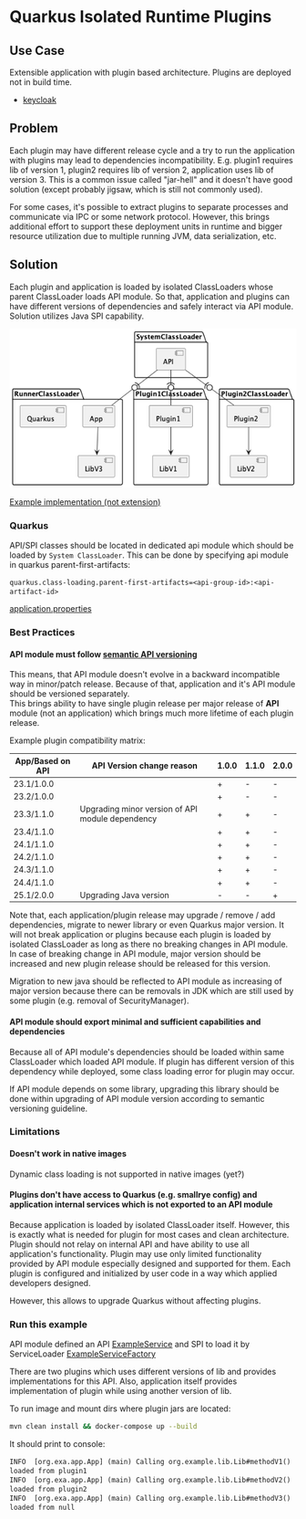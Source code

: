 # Quarkus Isolated Runtime Plugins

## Use Case

Extensible application with plugin based architecture. Plugins are deployed not in build time.
- [keycloak](https://github.com/keycloak/keycloak/blob/3f6925143aa8a3e61c30782029ca5ea781d60ce0/services/src/main/java/org/keycloak/provider/FileSystemProviderLoaderFactory.java)
## Problem

Each plugin may have different release cycle and a try to run the application with plugins may lead to dependencies
incompatibility.
E.g. plugin1 requires lib of version 1, plugin2 requires lib of version 2, application uses lib of version 3.
This is a common issue called "jar-hell" and it doesn't have good solution (except probably jigsaw, which is still not
commonly used).

For some cases, it's possible to extract plugins to separate processes and communicate via IPC or some network protocol.
However, this brings additional effort to support these deployment units in runtime and bigger resource utilization due
to multiple running JVM, data serialization, etc.

## Solution

Each plugin and application is loaded by isolated ClassLoaders whose parent ClassLoader loads API module.
So that, application and plugins can have different versions of dependencies and safely interact via API module.
Solution utilizes Java SPI capability.

![](./diagram.png)

[Example implementation (not extension)](./app/src/main/java/org/example/app/irp)

### Quarkus

API/SPI classes should be located in dedicated api module which should be loaded by `System ClassLoader`.
This can be done by specifying api module in quarkus parent-first-artifacts:

```
quarkus.class-loading.parent-first-artifacts=<api-group-id>:<api-artifact-id>
```
[application.properties](./app/src/main/resources/application.properties)


### Best Practices

#### API module must follow [semantic API versioning](https://semver.org/)

This means, that API module doesn't evolve in a backward incompatible way in minor/patch release.
Because of that, application and it's API module should be versioned separately.  
This brings ability to have single plugin release per major release of **API** module (not an application)
which brings much more lifetime of each plugin release.

Example plugin compatibility matrix:

| App/Based on API | API Version change reason                        | 1.0.0 | 1.1.0 | 2.0.0 |
|------------------|--------------------------------------------------|-------|-------|-------|
| 23.1/1.0.0       |                                                  | +     | -     | -     |
| 23.2/1.0.0       |                                                  | +     | -     | -     |
| 23.3/1.1.0       | Upgrading minor version of API module dependency | +     | +     | -     |
| 23.4/1.1.0       |                                                  | +     | +     | -     |
| 24.1/1.1.0       |                                                  | +     | +     | -     |
| 24.2/1.1.0       |                                                  | +     | +     | -     |
| 24.3/1.1.0       |                                                  | +     | +     | -     |
| 24.4/1.1.0       |                                                  | +     | +     | -     |
| 25.1/2.0.0       | Upgrading Java version                           | -     | -     | +     |

Note that, each application/plugin release may upgrade / remove / add dependencies, migrate to newer library or even Quarkus
major version.
It will not break application or plugins because each plugin is loaded by isolated ClassLoader as long as there no breaking changes in
API module.
In case of breaking change in API module, major version should be increased and new plugin release should be released
for this version.

Migration to new java should be reflected to API module as increasing of major version because there can be removals
in JDK which are still used by some plugin (e.g. removal of SecurityManager).

#### API module should export minimal and sufficient capabilities and dependencies

Because all of API module's dependencies should be loaded within same ClassLoader which loaded API module. If plugin has
different version of this dependency while deployed, some class loading error for plugin may occur.

If API module depends on some library, upgrading this library should be done within upgrading of API module version
according to semantic versioning guideline.

### Limitations

#### Doesn't work in native images

Dynamic class loading is not supported in native images (yet?)

#### Plugins don't have access to Quarkus (e.g. smallrye config) and application internal services which is not exported to an API module

Because application is loaded by isolated ClassLoader itself.
However, this is exactly what is needed for plugin for most cases and clean architecture. Plugin should not relay on
internal API and have ability to use all application's functionality.
Plugin may use only limited functionality provided by API module especially designed and supported for them.
Each plugin is configured and initialized by user code in a way which applied developers designed.

However, this allows to upgrade Quarkus without affecting plugins.

### Run this example
API module defined an API [ExampleService](./api/src/main/java/org/example/app/api/ExampleService.java) and SPI to load it by ServiceLoader
[ExampleServiceFactory](./api/src/main/java/org/example/app/api/spi/ExampleServiceFactory.java)

There are two plugins which uses different versions of lib and provides implementations for this API.
Also, application itself provides implementation of plugin while using another version of lib.


To run  image and mount dirs where plugin jars are located:
```bash
mvn clean install && docker-compose up --build
```
It should print to console:
```
INFO  [org.exa.app.App] (main) Calling org.example.lib.Lib#methodV1() loaded from plugin1
INFO  [org.exa.app.App] (main) Calling org.example.lib.Lib#methodV2() loaded from plugin2
INFO  [org.exa.app.App] (main) Calling org.example.lib.Lib#methodV3() loaded from null
```